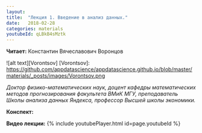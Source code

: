 ```yaml
---
layout: 
title:  "Лекция 1. Введение в анализ данных."
date:   2018-02-28
categories: materials 
youtubeId: qLBkB4sMztk
---
```



**Читает:** Константин Вячеславович Воронцов

![alt text][Vorontsov]
[Vorontsov]: https://github.com/appdatascience/appdatascience.github.io/blob/master/materials/_posts/images/Vorontsov.png

*Доктор физико-математических наук, доцент кафедры математических методов прогнозирования факультета ВМиК МГУ, преподаватель Школы анализа данных Яндекса, профессор Высшей школы экономики.*

**Конспект:**

**Видео лекции:**
{% include youtubePlayer.html id=page.youtubeId %}